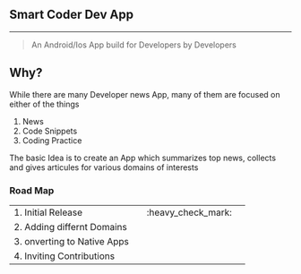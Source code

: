 ## Smart Coder Dev App
---

> An Android/Ios App build for Developers by Developers

## Why?

While there are many Developer news App, many of them are focused on either of the things

1. News
2. Code Snippets
3. Coding Practice

The basic Idea is to create an App which  summarizes top news, collects and gives articules for various domains of interests

### Road Map

<table>
<tr>
<td>1. Initial Release<td>
<td>:heavy_check_mark:<td>
</tr>
<tr>
<td>2. Adding differnt Domains<td>
<td><td>
</tr>
<tr>
<td>3. onverting to Native Apps<td>
<td><td>
</tr>
<tr>
<td>4. Inviting Contributions<td>
<td><td>
</tr>
</table>